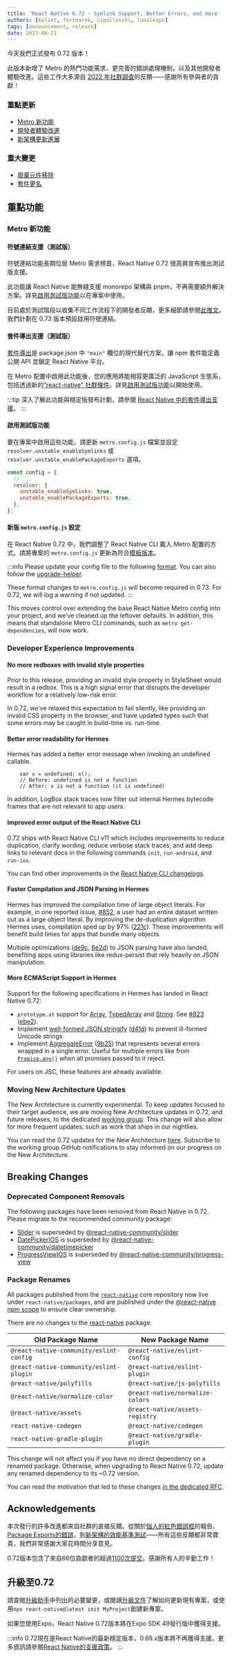 ```yaml
---
title: 'React Native 0.72 - Symlink Support, Better Errors, and more'
authors: [kelset, fortmarek, cipolleschi, lunaleaps]
tags: [announcement, release]
date: 2023-06-21
---
```


今天我們正式發布 0.72 版本！

此版本新增了 Metro 的熱門功能需求、更完善的錯誤處理機制，以及其他開發者體驗改進。這些工作大多源自 [2022 年社群調查](https://github.com/react-native-community/discussions-and-proposals/discussions/528)的反饋——感謝所有參與者的貢獻！

### 重點更新

- [Metro 新功能](/blog/2023/06/21/0.72-metro-package-exports-symlinks#new-metro-features)
- [開發者體驗改進](/blog/2023/06/21/0.72-metro-package-exports-symlinks#developer-experience-improvements)
- [新架構更新進展](/blog/2023/06/21/0.72-metro-package-exports-symlinks#moving-new-architecture-updates)

### 重大變更

- [廢棄元件移除](/blog/2023/06/21/0.72-metro-package-exports-symlinks#deprecated-component-removals)
- [套件更名](/blog/2023/06/21/0.72-metro-package-exports-symlinks#package-renames)

<!--truncate-->

## 重點功能

### Metro 新功能

#### 符號連結支援（測試版）

符號連結功能長期位居 Metro 需求榜首，React Native 0.72 很高興宣布推出測試版支援。

此功能讓 React Native 能無縫支援 monorepo 架構與 pnpm，不再需要額外解決方案。詳見[啟用測試版功能](/blog/2023/06/21/0.72-metro-package-exports-symlinks#enabling-beta-features)以在專案中使用。

目前處於測試階段以收集不同工作流程下的開發者反饋，更多細節請參閱[此推文](https://twitter.com/robjhogan/status/1672293540632641554)。我們計劃在 0.73 版本預設啟用符號連結。

#### 套件導出支援（測試版）

[套件導出](https://nodejs.org/api/packages.html#exports)是 package.json 中 `"main"` 欄位的現代替代方案，讓 npm 套件能定義公開 API 並鎖定 React Native 平台。

在 Metro 配置中啟用此功能後，您的應用將能相容更廣泛的 JavaScript 生態系，包括透過新的["react-native" 社群條件](https://nodejs.org/docs/latest-v19.x/api/packages.html#community-conditions-definitions)。詳見[啟用測試版功能](/blog/2023/06/21/0.72-metro-package-exports-symlinks#enabling-beta-features)以開始使用。

:::tip
深入了解此功能與穩定版發布計劃，請參閱 [React Native 中的套件導出支援](/blog/2023/06/21/package-exports-support)。
:::

#### 啟用測試版功能

要在專案中啟用這些功能，請更新 `metro.config.js` 檔案並設定 `resolver.unstable_enableSymlinks` 或 `resolver.unstable_enablePackageExports` 選項。

```js
const config = {
  // ...
  resolver: {
    unstable_enableSymlinks: true,
    unstable_enablePackageExports: true,
  },
};
```

#### 新版 `metro.config.js` 設定

在 React Native 0.72 中，我們調整了 React Native CLI 載入 Metro 配置的方式。請將專案的 `metro.config.js` 更新為符合[模板版本](https://github.com/facebook/react-native/blob/76a42c292de838a0dd537935db792eaa81410b9b/packages/react-native/template/metro.config.js)。

:::info
Please update your config file to the following [format](https://github.com/facebook/react-native/blob/76a42c292de838a0dd537935db792eaa81410b9b/packages/react-native/template/metro.config.js). You can also follow the [upgrade-helper](https://react-native-community.github.io/upgrade-helper/?from=0.71.8&to=0.72.0).

These format changes to `metro.config.js` will become required in 0.73. For 0.72, we will log a warning if not updated.
:::

This moves control over extending the base React Native Metro config into your project, and we’ve cleaned up the leftover defaults. In addition, this means that standalone Metro CLI commands, such as `metro get-dependencies`, will now work.

### Developer Experience Improvements

#### No more redboxes with invalid style properties

Prior to this release, providing an invalid style property in StyleSheet would result in a redbox. This is a high signal error that disrupts the developer workflow for a relatively low-risk error.

In 0.72, we’ve relaxed this expectation to fail silently, like providing an invalid CSS property in the browser, and have updated types such that some errors may be caught in build-time vs. run-time.

#### Better error readability for Hermes

Hermes has added a better error message when invoking an undefined callable.

```
    var x = undefined; x();
    // Before: undefined is not a function
    // After: x is not a function (it is undefined)
```

In addition, LogBox stack traces now filter out internal Hermes bytecode frames that are not relevant to app users.

#### Improved error output of the React Native CLI

0.72 ships with React Native CLI v11 which includes improvements to reduce duplication, clarify wording, reduce verbose stack traces, and add deep links to relevant docs in the following commands `init`, `run-android`, and `run-ios`.

You can find other improvements in the [React Native CLI changelogs](https://github.com/react-native-community/cli/releases).

#### Faster Compilation and JSON Parsing in Hermes

Hermes has improved the compilation time of large object literals. For example, in one reported issue, [#852](https://github.com/facebook/hermes/issues/852), a user had an entire dataset written out as a large object literal. By improving the de-duplication algorithm Hermes uses, compilation sped up by 97% ([221c](https://github.com/facebook/hermes/commit/221ce21a209e2e32a3eaaa2d9e28ca81842fad20)). These improvements will benefit build times for apps that bundle many objects.

Multiple optimizations ([de9c](https://github.com/facebook/hermes/commit/de9cff2aa41fc1f297b568848143347823d73659), [6e2d](https://github.com/facebook/hermes/commit/6e2dd652c8d90c5d59737a81f66a259efffdcd00)) to JSON parsing have also landed, benefiting apps using libraries like redux-persist that rely heavily on JSON manipulation.

#### More ECMAScript Support in Hermes

Support for the following specifications in Hermes has landed in React Native 0.72:

- `prototype.at` support for [Array](https://developer.mozilla.org/en-US/docs/Web/JavaScript/Reference/Global_Objects/Array/at), [TypedArray](https://developer.mozilla.org/en-US/docs/Web/JavaScript/Reference/Global_Objects/TypedArray/at) and [String](https://developer.mozilla.org/en-US/docs/Web/JavaScript/Reference/Global_Objects/String/at). See [#823](https://github.com/facebook/hermes/issues/823) ([ebe2](https://github.com/facebook/hermes/commit/ebe2915ac386a6b73dec39c2af4ac7063e68cd99)).
- Implement [well-formed JSON.stringify](https://github.com/tc39/proposal-well-formed-stringify) ([d41d](https://github.com/facebook/hermes/commit/d41decf244aa814b1e58827a9de982f3b71667de)) to prevent ill-formed Unicode strings
- Implement [AggregateError](https://developer.mozilla.org/en-US/docs/Web/JavaScript/Reference/Global_Objects/AggregateError) ([9b25](https://github.com/facebook/hermes/commit/9b25a2530eb515f6c4fbd397ae290b6c97c049b2)) that represents several errors wrapped in a single error. Useful for multiple errors like from [`Promise.any()`](https://developer.mozilla.org/en-US/docs/Web/JavaScript/Reference/Global_Objects/Promise/any) when all promises passed to it reject.

For users on JSC, these features are already available.

### Moving New Architecture Updates

The New Architecture is currently experimental. To keep updates focused to their target audience, we are moving New Architecture updates in 0.72, and future releases, to the dedicated [working group](https://github.com/reactwg/react-native-new-architecture/discussions). This change will also allow for more frequent updates, such as work that ships in our nightlies.

You can read the 0.72 updates for the New Architecture [here](https://github.com/reactwg/react-native-new-architecture/discussions/136). Subscribe to the working group GitHub notifications to stay informed on our progress on the New Architecture.

## Breaking Changes

### Deprecated Component Removals

The following packages have been removed from React Native in 0.72. Please migrate to the recommended community package:

- [Slider](https://reactnative.dev/docs/0.72/slider) is superseded by [@react-native-community/slider](https://github.com/callstack/react-native-slider/tree/main/package)
- [DatePickerIOS](https://reactnative.dev/docs/0.72/datepickerios) is superseded by [@react-native-community/datetimepicker](https://github.com/react-native-datetimepicker/datetimepicker)
- [ProgressViewIOS](https://reactnative.dev/docs/0.72/progressviewios) is superseded by [@react-native-community/progress-view](https://github.com/react-native-progress-view/progress-view)

### Package Renames

All packages published from the [`react-native`](https://github.com/facebook/react-native) core repository now live under `react-native/packages`, and are published under the [@react-native npm scope](https://www.npmjs.com/search?q=%40react-native) to ensure clear ownership.

There are no changes to the [react-native](https://www.npmjs.com/package/react-native) package.

| Old Package Name                        | New Package Name                 |
| --------------------------------------- | -------------------------------- |
| `@react-native-community/eslint-config` | `@react-native/eslint-config`    |
| `@react-native-community/eslint-plugin` | `@react-native/eslint-plugin`    |
| `@react-native/polyfills`               | `@react-native/js-polyfills`     |
| `@react-native/normalize-color`         | `@react-native/normalize-colors` |
| `@react-native/assets`                  | `@react-native/assets-registry`  |
| `react-native-codegen`                  | `@react-native/codegen`          |
| `react-native-gradle-plugin`            | `@react-native/gradle-plugin`    |

This change will not affect you if you have no direct dependency on a renamed package. Otherwise, when upgrading to React Native 0.72, update any renamed dependency to its ~0.72 version.

You can read the motivation that led to these changes [in the dedicated RFC](https://github.com/react-native-community/discussions-and-proposals/pull/480).

## Acknowledgements

本次發行的許多改進都來自社群的直接反饋。從關於[惱人的紅色錯誤框](https://twitter.com/baconbrix/status/1623039650775371792)的報告、[Package Exports的錯誤](https://github.com/facebook/metro/issues/965)，到[新架構的效能基準測試](https://github.com/reactwg/react-native-new-architecture/discussions/85)——所有這些反饋都非常寶貴，我們非常感謝大家花時間分享意見。

0.72版本包含了來自66位貢獻者的超過[1100次提交](https://github.com/facebook/react-native/compare/v0.71.8...v0.72.0)。感謝所有人的辛勤工作！

## 升級至0.72

請查閱[升級助手](https://react-native-community.github.io/upgrade-helper/)中列出的必要變更，或閱讀[升級文件](/docs/upgrading)了解如何更新現有專案，或使用`npx react-native@latest init MyProject`創建新專案。

如果您使用Expo，React Native 0.72版本將在Expo SDK 49發行版中獲得支援。

:::info
0.72現在是React Native的最新穩定版本，0.69.x版本將不再獲得支援。更多資訊請參閱[React Native的支援政策](https://github.com/reactwg/react-native-releases#releases-support-policy)。
:::